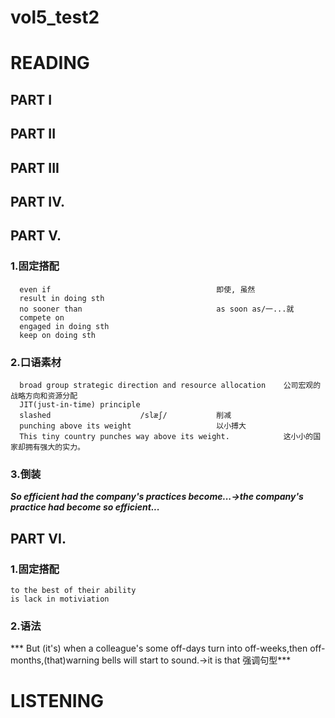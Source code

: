 # vol5_test2
# READING
## PART I


## PART II




## PART III



## PART IV.


## PART V.
### 1.固定搭配
      even if                                     即使, 虽然
      result in doing sth 
      no sooner than                              as soon as/一...就
      compete on    
      engaged in doing sth
      keep on doing sth
    
### 2.口语素材   
      broad group strategic direction and resource allocation    公司宏观的战略方向和资源分配
      JIT(just-in-time) principle
      slashed                    /slæʃ/           削减
      punching above its weight                   以小搏大
      This tiny country punches way above its weight.            这小小的国家却拥有强大的实力。
  
### 3.倒装
***So efficient had the company's practices become...->the company's practice had become so efficient...***

## PART VI.
### 1.固定搭配 
    to the best of their ability
    is lack in motiviation

### 2.语法
*** But (it's) when a colleague's some off-days turn into off-weeks,then off-months,(that)warning bells will start to sound.->it is that 强调句型***





# LISTENING










